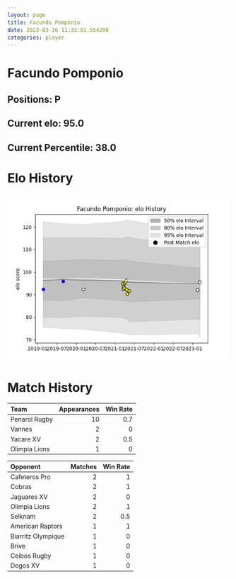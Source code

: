 ```yaml
---  
layout: page  
title: Facundo Pomponio  
date: 2023-03-16 11:33:01.554208  
categories: player  
---
```

# Facundo Pomponio

## Positions: P

## Current elo: 95.0

## Current Percentile: 38.0

# Elo History


![elo history](history_FacundoPomponio.png)
# Match History


| Team          |   Appearances |   Win Rate |
|:--------------|--------------:|-----------:|
| Penarol Rugby |            10 |        0.7 |
| Vannes        |             2 |        0   |
| Yacare XV     |             2 |        0.5 |
| Olimpia Lions |             1 |        0   |

| Opponent           |   Matches |   Win Rate |
|:-------------------|----------:|-----------:|
| Cafeteros Pro      |         2 |        1   |
| Cobras             |         2 |        1   |
| Jaguares XV        |         2 |        0   |
| Olimpia Lions      |         2 |        1   |
| Selknam            |         2 |        0.5 |
| American Raptors   |         1 |        1   |
| Biarritz Olympique |         1 |        0   |
| Brive              |         1 |        0   |
| Ceibos Rugby       |         1 |        0   |
| Dogos XV           |         1 |        0   |